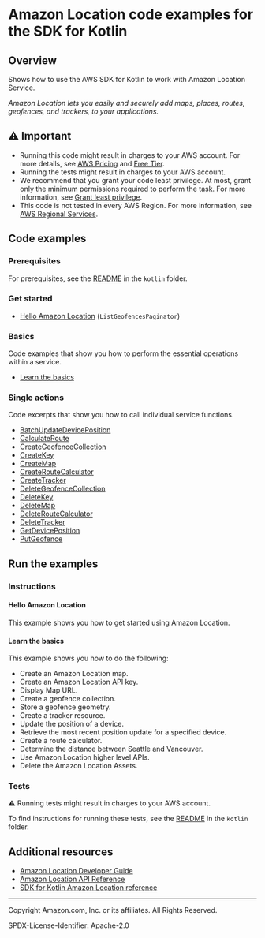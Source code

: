 # Amazon Location code examples for the SDK for Kotlin

## Overview

Shows how to use the AWS SDK for Kotlin to work with Amazon Location Service.

<!--custom.overview.start-->
<!--custom.overview.end-->

_Amazon Location lets you easily and securely add maps, places, routes, geofences, and trackers, to your applications._

## ⚠ Important

* Running this code might result in charges to your AWS account. For more details, see [AWS Pricing](https://aws.amazon.com/pricing/) and [Free Tier](https://aws.amazon.com/free/).
* Running the tests might result in charges to your AWS account.
* We recommend that you grant your code least privilege. At most, grant only the minimum permissions required to perform the task. For more information, see [Grant least privilege](https://docs.aws.amazon.com/IAM/latest/UserGuide/best-practices.html#grant-least-privilege).
* This code is not tested in every AWS Region. For more information, see [AWS Regional Services](https://aws.amazon.com/about-aws/global-infrastructure/regional-product-services).

<!--custom.important.start-->
<!--custom.important.end-->

## Code examples

### Prerequisites

For prerequisites, see the [README](../../README.md#Prerequisites) in the `kotlin` folder.


<!--custom.prerequisites.start-->
<!--custom.prerequisites.end-->

### Get started

- [Hello Amazon Location](src/main/java/location/HelloLocation.kt#L10) (`ListGeofencesPaginator`)


### Basics

Code examples that show you how to perform the essential operations within a service.

- [Learn the basics](src/main/java/location/scenario/LocationScenario.kt)


### Single actions

Code excerpts that show you how to call individual service functions.

- [BatchUpdateDevicePosition](src/main/java/location/scenario/LocationScenario.kt#L563)
- [CalculateRoute](src/main/java/location/scenario/LocationScenario.kt#L497)
- [CreateGeofenceCollection](src/main/java/location/scenario/LocationScenario.kt#L644)
- [CreateKey](src/main/java/location/scenario/LocationScenario.kt#L663)
- [CreateMap](src/main/java/location/scenario/LocationScenario.kt#L690)
- [CreateRouteCalculator](src/main/java/location/scenario/LocationScenario.kt#L524)
- [CreateTracker](src/main/java/location/scenario/LocationScenario.kt#L591)
- [DeleteGeofenceCollection](src/main/java/location/scenario/LocationScenario.kt#L331)
- [DeleteKey](src/main/java/location/scenario/LocationScenario.kt#L351)
- [DeleteMap](src/main/java/location/scenario/LocationScenario.kt#L369)
- [DeleteRouteCalculator](src/main/java/location/scenario/LocationScenario.kt#L296)
- [DeleteTracker](src/main/java/location/scenario/LocationScenario.kt#L313)
- [GetDevicePosition](src/main/java/location/scenario/LocationScenario.kt#L544)
- [PutGeofence](src/main/java/location/scenario/LocationScenario.kt#L612)


<!--custom.examples.start-->
<!--custom.examples.end-->

## Run the examples

### Instructions


<!--custom.instructions.start-->
<!--custom.instructions.end-->

#### Hello Amazon Location

This example shows you how to get started using Amazon Location.


#### Learn the basics

This example shows you how to do the following:

- Create an Amazon Location map.
- Create an Amazon Location API key.
- Display Map URL.
- Create a geofence collection.
- Store a geofence geometry.
- Create a tracker resource.
- Update the position of a device.
- Retrieve the most recent position update for a specified device.
- Create a route calculator.
- Determine the distance between Seattle and Vancouver.
- Use Amazon Location higher level APIs.
- Delete the Amazon Location Assets.

<!--custom.basic_prereqs.location_Scenario.start-->
<!--custom.basic_prereqs.location_Scenario.end-->


<!--custom.basics.location_Scenario.start-->
<!--custom.basics.location_Scenario.end-->


### Tests

⚠ Running tests might result in charges to your AWS account.


To find instructions for running these tests, see the [README](../../README.md#Tests)
in the `kotlin` folder.



<!--custom.tests.start-->
<!--custom.tests.end-->

## Additional resources

- [Amazon Location Developer Guide](https://docs.aws.amazon.com/location/latest/developerguide/what-is.html)
- [Amazon Location API Reference](https://docs.aws.amazon.com/location/latest/APIReference/Welcome.html)
- [SDK for Kotlin Amazon Location reference](https://sdk.amazonaws.com/kotlin/api/latest/location/index.html)

<!--custom.resources.start-->
<!--custom.resources.end-->

---

Copyright Amazon.com, Inc. or its affiliates. All Rights Reserved.

SPDX-License-Identifier: Apache-2.0
